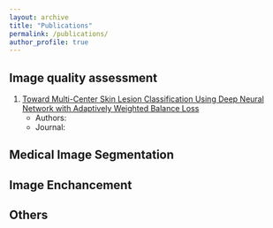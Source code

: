 ```yaml
---
layout: archive
title: "Publications"
permalink: /publications/
author_profile: true
---
```


## Image quality assessment
1. [Toward Multi-Center Skin Lesion Classification Using Deep Neural Network with Adaptively Weighted Balance Loss](https://ieeexplore.ieee.org/abstract/document/9878129/)
   - Authors:
   - Journal:

## Medical Image Segmentation

## Image Enchancement

## Others


